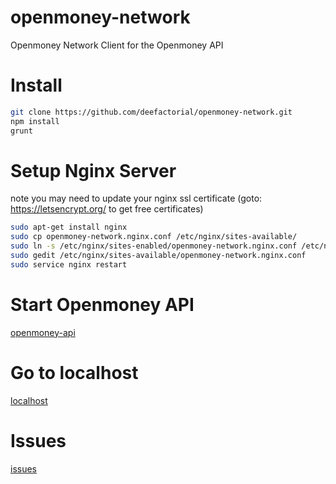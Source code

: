# openmoney-network
Openmoney Network Client for the Openmoney API

# Install
```sh
git clone https://github.com/deefactorial/openmoney-network.git
npm install
grunt
```

# Setup Nginx Server
note you may need to update your nginx ssl certificate (goto: https://letsencrypt.org/ to get free certificates)
```sh
sudo apt-get install nginx
sudo cp openmoney-network.nginx.conf /etc/nginx/sites-available/
sudo ln -s /etc/nginx/sites-enabled/openmoney-network.nginx.conf /etc/nginx/sites-available/openmoney-network.nginx.conf
sudo gedit /etc/nginx/sites-available/openmoney-network.nginx.conf
sudo service nginx restart
```

# Start Openmoney API
[openmoney-api](https://github.com/deefactorial/openmoney-api/)

# Go to localhost
[localhost](https://localhost)

# Issues
[issues](https://github.com/deefactorial/openmoney-api/issues)
